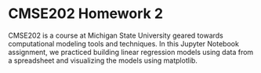 # CMSE202 Homework 2

CMSE202 is a course at Michigan State University geared towards computational modeling tools and techniques. In this Jupyter Notebook assignment, we practiced building linear regression models using data from a spreadsheet and visualizing the models using matplotlib.
